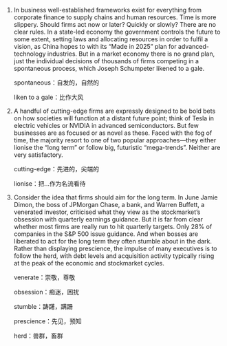 1. In business well-established frameworks exist for everything from corporate finance to supply chains and human resources. Time is more slippery. Should firms act now or later? Quickly or slowly? There are no clear rules. In a state-led economy the government controls the future to some extent, setting laws and allocating resources in order to fulfil a vision, as China hopes to with its “Made in 2025” plan for advanced-technology industries. But in a market economy there is no grand plan, just the individual decisions of thousands of firms competing in a spontaneous process, which Joseph Schumpeter likened to a gale.

   spontaneous：自发的，自然的

   liken to a gale：比作大风

   

2. A handful of cutting-edge firms are expressly designed to be bold bets on how societies will function at a distant future point; think of Tesla in electric vehicles or NVIDIA in advanced semiconductors. But few businesses are as focused or as novel as these. Faced with the fog of time, the majority resort to one of two popular approaches—they either lionise the “long term” or follow big, futuristic “mega-trends”. Neither are very satisfactory.

   cutting-edge：先进的，尖端的

   lionise：把...作为名流看待

   

3. Consider the idea that firms should aim for the long term. In June Jamie Dimon, the boss of JPMorgan Chase, a bank, and Warren Buffett, a venerated investor, criticised what they view as the stockmarket’s obsession with quarterly earnings guidance. But it is far from clear whether most firms are really run to hit quarterly targets. Only 28% of companies in the S&P 500 issue guidance. And when bosses are liberated to act for the long term they often stumble about in the dark. Rather than displaying prescience, the impulse of many executives is to follow the herd, with debt levels and acquisition activity typically rising at the peak of the economic and stockmarket cycles.

   venerate：崇敬，尊敬

   obsession：痴迷，困扰

   stumble：踌躇，蹒跚

   prescience：先见，预知

   herd：兽群，畜群